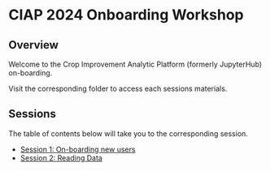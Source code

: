 # CIAP 2024 Onboarding Workshop
## Overview

Welcome to the Crop Improvement Analytic Platform (formerly JupyterHub) on-boarding.

Visit the corresponding folder to access each sessions materials. 

## Sessions
The table of contents below will take you to the corresponding session.

- [Session 1: On-boarding new users](01_onboardNewUsers/README.md)
- [Session 2: Reading Data](02_reading_data/README.md)
  

